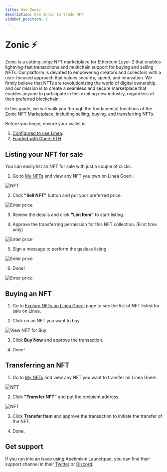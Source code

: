 ```yaml
---
title: Use Zonic
description: Use Zonic to trade NFT
sidebar_position: 1
---
```


# Zonic ⚡️

Zonic is a cutting-edge NFT marketplace for Ethereum Layer-2 that enables lightning-fast transactions and multichain support for buying and selling NFTs. Our platform is devoted to empowering creators and collectors with a user-focused approach that values security, speed, and innovation. We firmly believe that NFTs are revolutionizing the world of digital ownership, and our mission is to create a seamless and secure marketplace that enables anyone to participate in this exciting new industry, regardless of their preferred blockchain.

In this guide, we will walk you through the fundamental functions of the Zonic NFT Marketplace, including selling, buying, and transferring NFTs.

Before you begin, ensure your wallet is:

1. [Configured to use Linea](/use-mainnet/set-up-your-wallet.mdx).
2. [Funded with Goerli ETH](../fund.md#get-test-eth-on-goerli)

## Listing your NFT for sale

You can easily list an NFT for sale with just a couple of clicks.

1. Go to [My NFTs](https://testnet.zonic.app/profile) and view any NFT you own on Linea Goerli.

![NFT](../../assets/zonic/viewlineaape.jpg)

2. Click **"Sell NFT"** button and put your preferred price.

![Enter price](../../assets/zonic/enterprice.jpg)

3. Review the details and click **"List Item"** to start listing.

4. Approve the transferring permission for this NFT collection. (First time only)

![Enter price](../../assets/zonic/approve.jpg)

5. Sign a message to perform the gasless listing.

![Enter price](../../assets/zonic/signaturerequestlist.jpg)

6. Done!

![Enter price](../../assets/zonic/listed.jpg)

## Buying an NFT

1. Go to [Explore NFTs on Linea Goerli](https://testnet.zonic.app/explore?filter={%22sort_by%22:%22listed_lowest_price%22,%22tab%22:1,%22chain%22:59140}) page to see the list of NFT listed for sale on Linea.

2. Click on an NFT you want to buy.

![View NFT for Buy](../../assets/zonic/viewforbuy.jpg)

3. Click **Buy Now** and approve the transaction.

4. Done!

## Transferring an NFT

1. Go to [My NFTs](https://testnet.zonic.app/profile) and view any NFT you want to transfer on Linea Goerli.

![NFT](../../assets/zonic/viewlineaape.jpg)

2. Click **"Transfer NFT"** and put the recipient address.

![NFT](../../assets/zonic/transferdialog.jpg)

3. Click **Transfer Item** and approve the transaction to initiate the transfer of the NFT.

4. Done.

## Get support

If you run into an issue using Apetimism Launchpad, you can find their support channel in their [Twitter](https://twitter.com/zonic) or [Discord](https://discord.gg/zonic).
